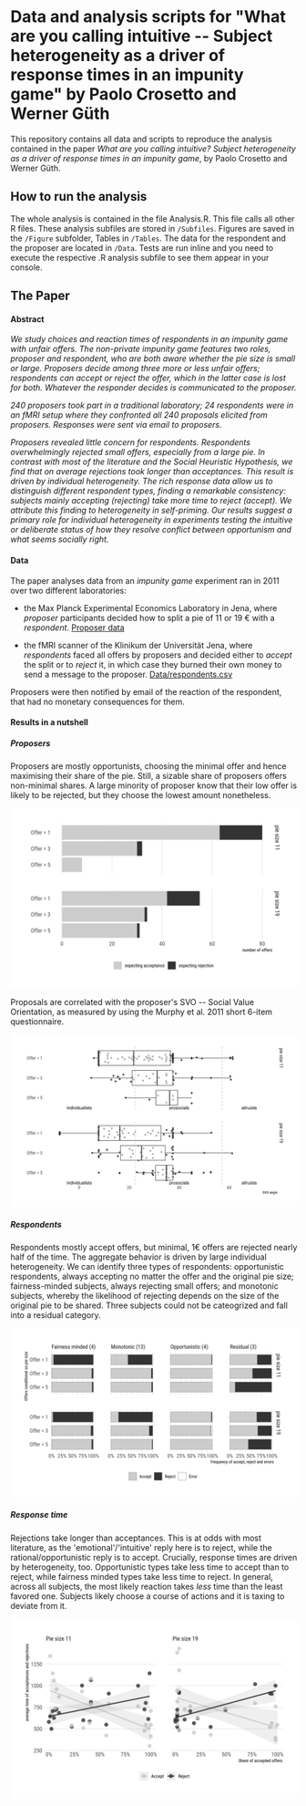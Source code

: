 # Data and analysis scripts for "What are you calling intuitive -- Subject heterogeneity as a driver of response times in an impunity game" by Paolo Crosetto and Werner Güth

This repository contains all data and scripts to reproduce the analysis contained in the paper *What are you calling intuitive? Subject heterogeneity as a driver of response times in an impunity game*, by Paolo Crosetto and Werner Güth.

## How to run the analysis

The whole analysis is contained in the file Analysis.R. This file calls all other R files. These analysis subfiles are stored in `/Subfiles`. Figures are saved in the `/Figure` subfolder, Tables in `/Tables`. The data for the respondent and the proposer are located in `/Data`. Tests are run inline and you need to execute the respective .R analysis subfile to see them appear in your console.

## The Paper

#### Abstract

*We study choices and reaction times of respondents in an impunity game with unfair offers. The non-private impunity game features two roles, proposer and respondent, who are both aware whether the pie size is small or large. Proposers decide among three more or less unfair offers; respondents can accept or reject the offer, which in the latter case is lost for both. Whatever the responder decides is communicated to the proposer.*

*240 proposers took part in a traditional laboratory; 24 respondents were in an fMRI setup where they confronted all 240 proposals elicited from proposers. Responses were sent via email to proposers.*

*Proposers revealed little concern for respondents. Respondents overwhelmingly rejected small offers, especially from a large pie. In contrast with most of the literature and the Social Heuristic Hypothesis, we find that on average rejections took longer than acceptances. This result is driven by individual heterogeneity. The rich response data allow us to distinguish different respondent types, finding a remarkable consistency: subjects mainly accepting (rejecting) take more time to reject (accept). We attribute this finding to heterogeneity in self-priming. Our results suggest a primary role for individual heterogeneity in experiments testing the intuitive or deliberate status of how they resolve conflict between opportunism and what seems socially right.*

#### Data

The paper analyses data from an *impunity game* experiment ran in 2011 over two different laboratories:

-   the Max Planck Experimental Economics Laboratory in Jena, where *proposer* participants decided how to split a pie of 11 or 19 € with a *respondent*. [Proposer data](Data/proposers.csv)

-   the fMRI scanner of the Klinikum der Universität Jena, where *respondents* faced all offers by proposers and decided either to *accept* the split or to *reject* it, in which case they burned their own money to send a message to the proposer. [Data/respondents.csv](Data/respondents.csv)

Proposers were then notified by email of the reaction of the respondent, that had no monetary consequences for them.

#### Results in a nutshell

##### Proposers

Proposers are mostly opportunists, choosing the minimal offer and hence maximising their share of the pie. Still, a sizable share of proposers offers non-minimal shares. A large minority of proposer know that their low offer is likely to be rejected, but they choose the lowest amount nonetheless.

![](Figures/Figure_1.png)

Proposals are correlated with the proposer's SVO -- Social Value Orientation, as measured by using the Murphy et al. 2011 short 6-item questionnaire.

![](Figures/Figure_2.png)

##### Respondents

Respondents mostly accept offers, but minimal, 1€ offers are rejected nearly half of the time. The aggregate behavior is driven by large individual heterogeneity. We can identify three types of respondents: opportunistic respondents, always accepting no matter the offer and the original pie size; fairness-minded subjects, always rejecting small offers; and monotonic subjects, whereby the likelihood of rejecting depends on the size of the original pie to be shared. Three subjects could not be cateogrized and fall into a residual category.

![](Figures/Figure_5.png)

##### Response time

Rejections take longer than acceptances. This is at odds with most literature, as the 'emotional'/'intuitive' reply here is to reject, while the rational/opportunistic reply is to accept. Crucially, response times are driven by heterogeneity, too. Opportunistic types take less time to accept than to reject, while fairness minded types take less time to reject. In general, across all subjects, the most likely reaction takes *less* time than the least favored one. Subjects likely choose a course of actions and it is taxing to deviate from it. 

![](Figures/Figure_7.png)

